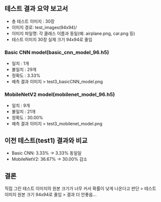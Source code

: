 ## 테스트 결과 요약 보고서
 - 총 테스트 이미지 : 30장
 - 이미지 경로: test_images(94x94)/
 - 이미지 파일명: 각 클래스 이름과 동일(예: airplane.png, car.png 등)
 - 테스트 이미지 30장 실제 크기 94x94로 줄임

 ### Basic CNN model(basic_cnn_model_96.h5)
 - 일치 : 1개
 - 불일치 : 29개
 - 정확도 : 3.33%
 - 예측 결과 이미지 > test3_basicCNN_model.png

### MobileNetV2 model(mobilenet_model_96.h5)
 - 일치 : 9개
 - 불일치 : 21개
 - 정확도 : 30.00%
 - 예측 결과 이미지 > test3_mobilenet_model.png

## 이전 테스트(test1) 결과와 비교 
- Basic CNN: 3.33% -> 3.33% 동일일
- MobileNetV2: 36.67% -> 30.00% 감소

## 결론
직접 그린 테스트 이미지의 원본 크기가 너무 커서 확률이 낮게 나온다고 판단 > 테스트 이미지 원본 크기 94x94로 줄임 > 결과 더 안좋음...